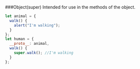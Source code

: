 ###Object(super)
Intended for use in the methods of the object.
```javascript
let animal = {
  walk() {
    alert("I'm walking");
  }
};
let human = {
  __proto__: animal,
  walk() {
    super.walk(); //I'm walking
  }
};
```
